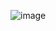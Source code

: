 ![image](https://user-images.githubusercontent.com/1423657/168694342-50b9417f-37fe-482b-8093-711fe2164863.png)

